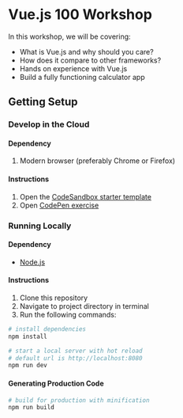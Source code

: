 # Vue.js 100 Workshop

In this workshop, we will be covering:

* What is Vue.js and why should you care?
* How does it compare to other frameworks?
* Hands on experience with Vue.js
* Build a fully functioning calculator app

## Getting Setup

### Develop in the Cloud

#### Dependency

1.  Modern browser (preferably Chrome or Firefox)

#### Instructions

1.  Open the [CodeSandbox starter template](https://codesandbox.io/s/github/bencodezen/vuejs-100-workshop)
2.  Open [CodePen exercise](https://codepen.io/BenCodeZen/pen/rYgGdR?editors=1010)

### Running Locally

#### Dependency

* [Node.js](https://nodejs.org/en/)

#### Instructions

1.  Clone this repository
2.  Navigate to project directory in terminal
3.  Run the following commands:

```bash
# install dependencies
npm install

# start a local server with hot reload
# default url is http://localhost:8080
npm run dev
```

#### Generating Production Code

```bash
# build for production with minification
npm run build
```
